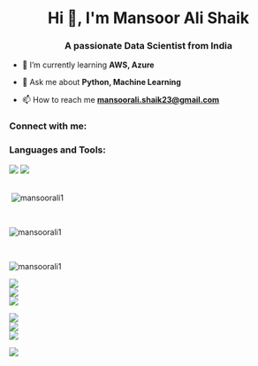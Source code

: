 <h1 align="center">Hi 👋, I'm Mansoor Ali Shaik</h1>
<h3 align="center">A passionate Data Scientist from India</h3>



- 🌱 I’m currently learning **AWS, Azure**

- 💬 Ask me about **Python, Machine Learning**

- 📫 How to reach me **mansoorali.shaik23@gmail.com**

<h3 align="left">Connect with me:</h3>
<p align="left">
</p>

<h3 align="left">Languages and Tools:</h3>    
<div align="left">
    <img src="https://skillicons.dev/icons?i=aws,azure,docker,flask,git,heroku,mongodb" />
    <img src="https://skillicons.dev/icons?i=mysql,python,pytorch,sklearn,rtensorflow" /><br>
</div>
<br/>
<p>&nbsp;<img align="center" src="https://github-readme-stats.vercel.app/api?username=mansoorali1&show_icons=true&locale=en" alt="mansoorali1" /></p>
<br/>
<p><img align="center" src="https://github-readme-streak-stats.herokuapp.com/?user=mansoorali1&" alt="mansoorali1" /></p>
<br/>
<p><img align="left" src="https://github-readme-stats.vercel.app/api/top-langs?username=mansoorali1&show_icons=true&locale=en&layout=compact" alt="mansoorali1" /></p>
<br/>

![](https://github-readme-stats.vercel.app/api?username=mansoorali1&theme=merko&hide_border=false&include_all_commits=true&count_private=true)<br/>
![](https://github-readme-streak-stats.herokuapp.com/?user=mansoorali1&theme=merko&hide_border=false)<br/>
![](https://github-readme-stats.vercel.app/api/top-langs/?username=mansoorali1&theme=merko&hide_border=false&include_all_commits=true&count_private=true&layout=compact)

![](https://github-readme-stats.vercel.app/api?username=mansoorali1&theme=highcontrast&hide_border=false&include_all_commits=true&count_private=true)<br/>
![](https://github-readme-streak-stats.herokuapp.com/?user=mansoorali1&theme=highcontrast&hide_border=false)<br/>
![](https://github-readme-stats.vercel.app/api/top-langs/?username=mansoorali1&theme=highcontrast&hide_border=false&include_all_commits=true&count_private=true&layout=compact)

![](https://github-readme-streak-stats.herokuapp.com/?user=mansoorali1&theme=highcontrast&hide_border=false&stroke=00FF00&ring=00FF00&fire=00FF00&currStreakLabel=00FF00)



